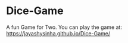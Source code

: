 # Dice-Game
A fun Game for Two.
 You can play the game at: https://jayashysinha.github.io/Dice-Game/
